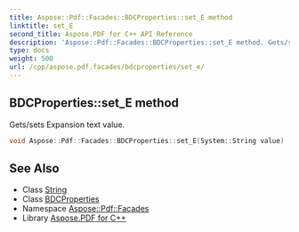 ```yaml
---
title: Aspose::Pdf::Facades::BDCProperties::set_E method
linktitle: set_E
second_title: Aspose.PDF for C++ API Reference
description: 'Aspose::Pdf::Facades::BDCProperties::set_E method. Gets/sets Expansion text value in C++.'
type: docs
weight: 500
url: /cpp/aspose.pdf.facades/bdcproperties/set_e/
---
```

## BDCProperties::set_E method


Gets/sets Expansion text value.

```cpp
void Aspose::Pdf::Facades::BDCProperties::set_E(System::String value)
```

## See Also

* Class [String](../../../system/string/)
* Class [BDCProperties](../)
* Namespace [Aspose::Pdf::Facades](../../)
* Library [Aspose.PDF for C++](../../../)
